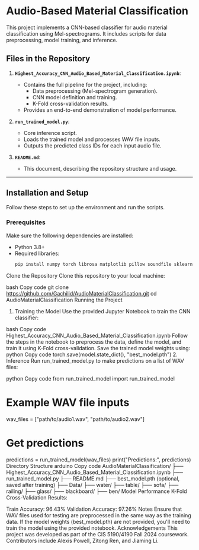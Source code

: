 # Audio-Based Material Classification

This project implements a CNN-based classifier for audio material classification using Mel-spectrograms. It includes scripts for data preprocessing, model training, and inference.

## Files in the Repository

1. **`Highest_Accuracy_CNN_Audio_Based_Material_Classification.ipynb`**:
   - Contains the full pipeline for the project, including:
     - Data preprocessing (Mel-spectrogram generation).
     - CNN model definition and training.
     - K-Fold cross-validation results.
   - Provides an end-to-end demonstration of model performance.

2. **`run_trained_model.py`**:
   - Core inference script.
   - Loads the trained model and processes WAV file inputs.
   - Outputs the predicted class IDs for each input audio file.

3. **`README.md`**:
   - This document, describing the repository structure and usage.

---

## Installation and Setup

Follow these steps to set up the environment and run the scripts.

### Prerequisites
Make sure the following dependencies are installed:
- Python 3.8+
- Required libraries:
  ```bash
  pip install numpy torch librosa matplotlib pillow soundfile sklearn
Clone the Repository
Clone this repository to your local machine:

bash
Copy code
git clone https://github.com/Gachilid/AudioMaterialClassification.git
cd AudioMaterialClassification
Running the Project
1. Training the Model
Use the provided Jupyter Notebook to train the CNN classifier:

bash
Copy code
Highest_Accuracy_CNN_Audio_Based_Material_Classification.ipynb
Follow the steps in the notebook to preprocess the data, define the model, and train it using K-Fold cross-validation.
Save the trained model weights using:
python
Copy code
torch.save(model.state_dict(), "best_model.pth")
2. Inference
Run run_trained_model.py to make predictions on a list of WAV files:

python
Copy code
from run_trained_model import run_trained_model

# Example WAV file inputs
wav_files = ["path/to/audio1.wav", "path/to/audio2.wav"]

# Get predictions
predictions = run_trained_model(wav_files)
print("Predictions:", predictions)
Directory Structure
arduino
Copy code
AudioMaterialClassification/
├── Highest_Accuracy_CNN_Audio_Based_Material_Classification.ipynb
├── run_trained_model.py
├── README.md
├── best_model.pth (optional, saved after training)
├── Data/
    ├── water/
    ├── table/
    ├── sofa/
    ├── railing/
    ├── glass/
    ├── blackboard/
    ├── ben/
Model Performance
K-Fold Cross-Validation Results:

Train Accuracy: 96.43%
Validation Accuracy: 97.26%
Notes
Ensure that WAV files used for testing are preprocessed in the same way as the training data.
If the model weights (best_model.pth) are not provided, you'll need to train the model using the provided notebook.
Acknowledgements
This project was developed as part of the CIS 5190/4190 Fall 2024 coursework. Contributors include Alexis Powell, Zitong Ren, and Jiaming Li.
